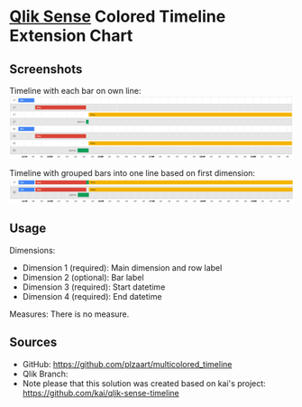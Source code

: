 # [Qlik Sense](https://www.qlik.com/us/products/qlik-sense) Colored Timeline Extension Chart

##  Screenshots

Timeline with each bar on own line:
![](notgruped.PNG)

Timeline with grouped bars into one line based on first dimension:
![](gruped.PNG)


## Usage

Dimensions:

- Dimension 1 (required): Main dimension and row label
- Dimension 2 (optional): Bar label
- Dimension 3 (required): Start datetime
- Dimension 4 (required): End datetime

Measures:
There is no measure.


##  Sources

- GitHub: https://github.com/plzaart/multicolored_timeline
- Qlik Branch: 
- Note please that this solution was created based on kai's project: https://github.com/kai/qlik-sense-timeline
